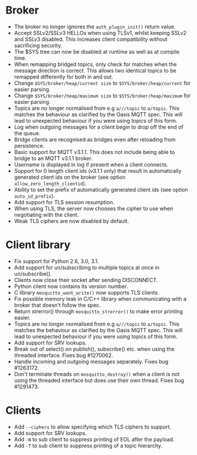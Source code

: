 <!--
.. title: Version 1.3 released
.. slug: version-1-3-released
.. date: 2014-03-17 00:06:32
.. tags: Releases
.. category:
.. link:
.. description:
.. type: text
-->

# Broker

* The broker no longer ignores the `auth_plugin_init()` return value.
* Accept SSLv2/SSLv3 HELLOs when using TLSv1, whilst keeping SSLv2 and SSLv3
  disabled. This increases client compatibility without sacrificing security.
* The $SYS tree can now be disabled at runtime as well as at compile time.
* When remapping bridged topics, only check for matches when the message
  direction is correct. This allows two identical topics to be remapped
  differently for both in and out.
* Change `$SYS/broker/heap/current size` to `$SYS/broker/heap/current` for
  easier parsing.
* Change `$SYS/broker/heap/maximum size` to `$SYS/broker/heap/maximum` for
  easier parsing.
* Topics are no longer normalised from e.g `a///topic` to `a/topic`. This
  matches the behaviour as clarified by the Oasis MQTT spec. This will lead to
  unexpected behaviour if you were using topics of this form.
* Log when outgoing messages for a client begin to drop off the end of the
  queue.
* Bridge clients are recognised as bridges even after reloading from
  persistence.
* Basic support for MQTT v3.1.1. This does not include being able to bridge to
  an MQTT v3.1.1 broker.
* Username is displayed in log if present when a client connects.
* Support for 0 length client ids (v3.1.1 only) that result in automatically
  generated client ids on the broker (see option `allow_zero_length_clientid`).
* Ability to set the prefix of automatically generated client ids (see option
  `auto_id_prefix`).
* Add support for TLS session resumption.
* When using TLS, the server now chooses the cipher to use when negotiating
  with the client.
* Weak TLS ciphers are now disabled by default.

# Client library

* Fix support for Python 2.6, 3.0, 3.1.
* Add support for un/subscribing to multiple topics at once in un/subscribe().
* Clients now close their socket after sending DISCONNECT.
* Python client now contains its version number.
* C library `mosquitto_want_write()` now supports TLS clients.
* Fix possible memory leak in C/C++ library when communicating with a broker
  that doesn't follow the spec.
* Return strerror() through `mosquitto_strerror()` to make error printing
  easier.
* Topics are no longer normalised from e.g `a///topic` to `a/topic`. This
  matches the behaviour as clarified by the Oasis MQTT spec. This will lead to
  unexpected behaviour if you were using topics of this form.
* Add support for SRV lookups.
* Break out of select() on publish(), subscribe() etc. when using the threaded
  interface. Fixes bug #1270062.
* Handle incoming and outgoing messages separately. Fixes bug #1263172.
* Don't terminate threads on `mosquitto_destroy()` when a client is not using
  the threaded interface but does use their own thread. Fixes bug #1291473.

# Clients

* Add `--ciphers` to allow specifying which TLS ciphers to support.
* Add support for SRV lookups.
* Add `-N` to sub client to suppress printing of EOL after the payload.
* Add `-T` to sub client to suppress printing of a topic hierarchy.
